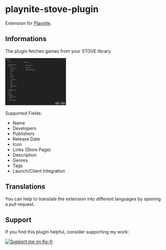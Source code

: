 # playnite-stove-plugin
Extension for [Playnite](https://playnite.link).  

## Informations
The plugin fetches games from your STOVE library.

<a href="https://github.com/GooglyBlox/playnite-stove-plugin/raw/master/screenshots/plugin_settings.png">
  <img alt="settings" src="https://github.com/GooglyBlox/playnite-stove-plugin/raw/master/screenshots/plugin_settings.png" height="150px">
</a>

Supported Fields:
* Name
* Developers
* Publishers
* Release Date
* Icon
* Links (Store Page)
* Description
* Genres
* Tags
* Launch/Client Integration

## Translations
You can help to translate the extension into different languages by opening a pull request.

## Support
If you find this plugin helpful, consider supporting my work:

<a href="https://ko-fi.com/googlyblox" target="_blank" rel="noopener noreferrer">
  <img src="https://storage.ko-fi.com/cdn/kofi3.png?v=3" alt="Support me on Ko-fi" style="height: 41px !important; width: 174px !important; box-shadow: 0px 3px 2px 0px rgba(190, 190, 190, 0.5) !important; -webkit-box-shadow: 0px 3px 2px 0px rgba(190, 190, 190, 0.5) !important;">
</a>
